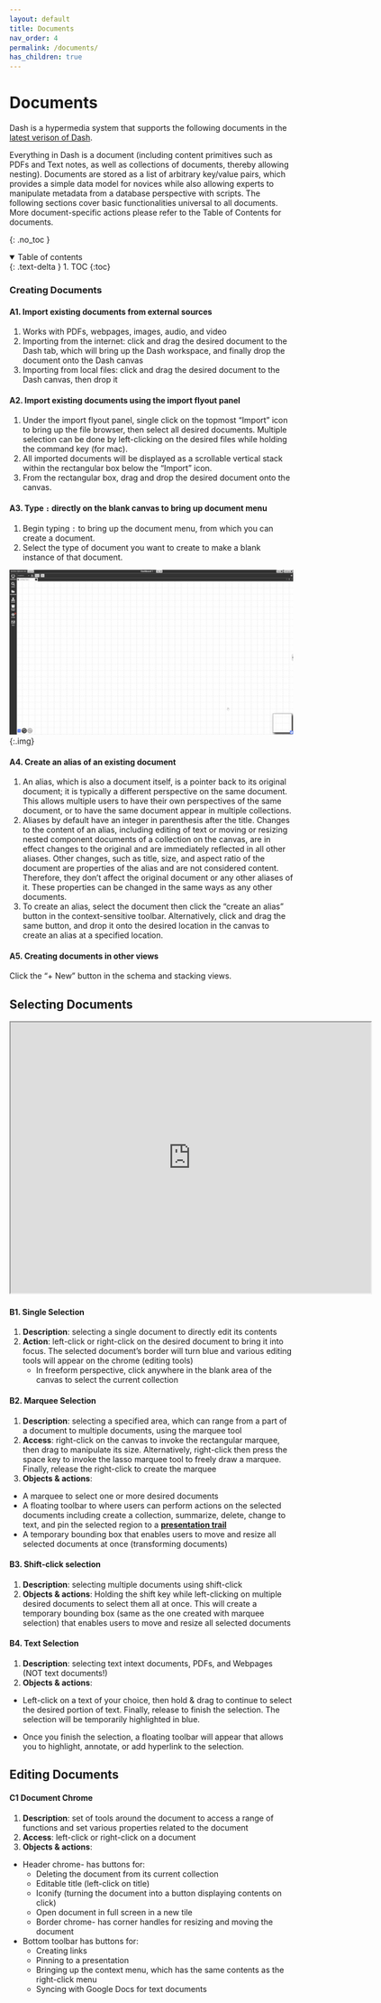 ```yaml
---
layout: default
title: Documents
nav_order: 4
permalink: /documents/
has_children: true
---
```


# Documents

Dash is a hypermedia system that supports the following documents in the [latest verison of Dash](https://browndash.com/login).

Everything in Dash is a document (including content primitives such as PDFs and Text notes, as well as collections of documents, thereby allowing nesting).  Documents are stored as a list of arbitrary key/value pairs, which provides a simple data model for novices while also allowing experts to manipulate metadata from a database perspective with scripts. The following sections cover basic functionalities universal to all documents. More document-specific actions please refer to the Table of Contents for documents. 

{: .no_toc }

<details open markdown="block">
  <summary>
    Table of contents
  </summary>
  {: .text-delta }
1. TOC
{:toc}
</details>

### Creating Documents

#### A1. Import existing documents from external sources
1. Works with PDFs, webpages, images, audio, and video
2. Importing from the internet: click and drag the desired document to the Dash tab, which will bring up the Dash workspace, and finally drop the document onto the Dash canvas
3. Importing from local files: click and drag the desired document to the Dash canvas, then drop it

#### A2. Import existing documents using the import flyout panel
1. Under the import flyout panel, single click on the topmost “Import” icon to bring up the file browser, then select all desired documents. Multiple selection can be done by left-clicking on the desired files while holding the command key (for mac). 
2. All imported documents will be displayed as a scrollable vertical stack within the rectangular box below the “Import” icon. 
3. From the rectangular box, drag and drop the desired document onto the canvas. 

#### A3. Type `:` directly on the blank canvas to bring up document menu
1. Begin typing `:` to bring up the document menu, from which you can create a document.
2. Select the type of document you want to create to make a blank instance of that document.

![](../../assets/gifs/gettingstarted/createnode.gif){:.img}

#### A4. Create an alias of an existing document
1. An alias, which is also a document itself, is a pointer back to its original document; it is typically a different perspective on the same document. This allows multiple users to have their own perspectives of the same document, or to have the same document appear in multiple collections.
2. Aliases by default have an integer in parenthesis after the title. 
Changes to the content of an alias, including editing of text or moving or resizing nested component documents of a collection on the canvas, are in effect changes to the original and are immediately reflected in all other aliases.  Other changes, such as title, size, and aspect ratio of the document  are properties of the alias and are not considered content. Therefore, they don’t affect the original document or any other aliases of it. These properties can be changed in the same ways as any other documents.
1. To create an alias, select the document then click the “create an alias” button in the context-sensitive toolbar. Alternatively, click and drag the same button, and drop it onto the desired location in the canvas to create an alias at a specified location. 

#### A5. Creating documents in other views
Click the “+ New” button in the schema and stacking views.


## Selecting Documents
<iframe src="https://drive.google.com/file/d/1P0oC6gUnRs79GWN3buydguY3kmRsZP9A/preview" width="640" height="480" allow="autoplay"></iframe>

#### B1. Single Selection
1. **Description**: selecting a single document to directly edit its contents
2. **Action**: left-click or right-click on the desired document to bring it into focus. The selected document’s border will turn blue and various editing tools will appear on the chrome (editing tools)
   * In freeform perspective, click anywhere in the blank area of the canvas to select the current collection

#### B2. Marquee Selection
1. **Description**: selecting a specified area, which can range from a part of a document to multiple documents, using the marquee tool
2. **Access**: right-click on the canvas to invoke the rectangular marquee, then drag to manipulate its size. Alternatively, right-click then press the space key to invoke the lasso marquee tool to freely draw a marquee. Finally, release the right-click to create the marquee
3. **Objects & actions**: 
* A marquee to select one or more desired documents
* A floating toolbar to where users can perform actions on the selected documents including create a collection, summarize, delete, change to text, and pin the selected region to a **[presentation trail](../features/trails.md)**
* A temporary bounding box that enables users to move and resize all selected documents at once (transforming documents)

#### B3. Shift-click selection
1. **Description**: selecting multiple documents using shift-click 
2. **Objects & actions**:
  Holding the shift key while left-clicking on multiple desired documents to select them all at once. This will create a temporary bounding box (same as the one created with marquee selection) that enables users to move and resize all selected documents

#### B4. Text Selection
1. **Description**: selecting text intext documents, PDFs, and Webpages (NOT text documents!)
2. **Objects & actions**:
* Left-click on a text of your choice, then hold & drag to continue to select the desired portion of text. Finally, release to finish the selection. The selection will be temporarily highlighted in blue. 

* Once you finish the selection, a floating toolbar will appear that allows you to highlight, annotate, or add hyperlink to the selection.

## Editing Documents

#### C1 Document Chrome
1. **Description**: set of tools around the document to access a range of functions and set various properties related to the document
2. **Access**: left-click or right-click on a document
3. **Objects & actions**:
 - Header chrome- has buttons for: 
     - Deleting the document from its current collection
     - Editable title (left-click on title)
     - Iconify (turning the document into a button displaying contents on click)
     - Open document in full screen in a new tile
     - Border chrome- has corner handles for resizing and moving the document 
 - Bottom toolbar has buttons for:
     - Creating links
     - Pinning to a presentation
     - Bringing up the context menu, which has the same contents as the right-click menu
     - Syncing with Google Docs for text documents



